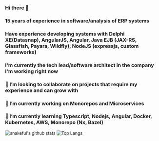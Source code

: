 ### Hi there 👋
### 15 years of experience in software/analysis of ERP systems
### Have experience developing systems with Delphi XE(Datasnap), AngularJS, Angular, Java EJB (JAX-RS, Glassfish, Payara, Wildfly), NodeJS (expressjs, custom frameworks)
### I'm currently the tech lead/software architect in the company I'm working right now
### 👯 I’m looking to collaborate on projects that require my experience and can grow with
### 🔭 I’m currently working on Monorepos and Microservices
### 🌱 I’m currently learning Typescript, Nodejs, Angular, Docker, Kubernetes, AWS, Monorepo (Nx, Bazel)

![snakeful's github stats](https://github-readme-stats.vercel.app/api?username=snakeful&count_private=true&show_icons=true&theme=dark)
![Top Langs](https://github-readme-stats.vercel.app/api/top-langs/?username=snakeful&hide=makefile,perl&theme=dark)

<!--
**snakeful/snakeful** is a ✨ _special_ ✨ repository because its `README.md` (this file) appears on your GitHub profile.

Here are some ideas to get you started:

- 🔭 I’m currently working on ...
- 🌱 I’m currently learning ...
- 👯 I’m looking to collaborate on ...
- 🤔 I’m looking for help with ...
- 💬 Ask me about ...
- 📫 How to reach me: ...
- 😄 Pronouns: ...
- ⚡ Fun fact: ...
-->
